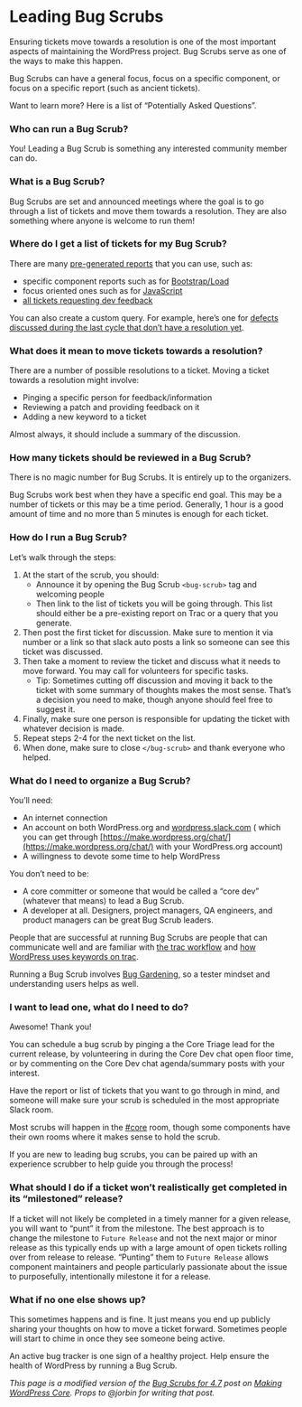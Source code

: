 # Leading Bug Scrubs

Ensuring tickets move towards a resolution is one of the most important aspects of maintaining the WordPress project. Bug Scrubs serve as one of the ways to make this happen.

Bug Scrubs can have a general focus, focus on a specific component, or focus on a specific report (such as ancient tickets).

Want to learn more? Here is a list of “Potentially Asked Questions”.

### Who can run a Bug Scrub?

You! Leading a Bug Scrub is something any interested community member can do.

### What is a Bug Scrub?

Bug Scrubs are set and announced meetings where the goal is to go through a list of tickets and move them towards a resolution. They are also something where anyone is welcome to run them!

### Where do I get a list of tickets for my Bug Scrub?

There are many [pre-generated reports](https://make.wordpress.org/core/reports/) that you can use, such as:

*   specific component reports such as for [Bootstrap/Load](https://core.trac.wordpress.org/component/Bootstrap/Load)
*   focus oriented ones such as for [JavaScript](https://core.trac.wordpress.org/focus/javascript)
*   [all tickets requesting dev feedback](https://core.trac.wordpress.org/tickets/dev-feedback)

You can also create a custom query. For example, here’s one for [defects discussed during the last cycle that don’t have a resolution yet](https://core.trac.wordpress.org/query?status=accepted&status=assigned&status=new&status=reopened&status=reviewing&changetime=04%2F12%2F16..08%2F16%2F16&type=defect+(bug)&col=id&col=summary&col=status&col=owner&col=type&col=priority&col=milestone&order=priority).

### What does it mean to move tickets towards a resolution?

There are a number of possible resolutions to a ticket. Moving a ticket towards a resolution might involve:

*   Pinging a specific person for feedback/information
*   Reviewing a patch and providing feedback on it
*   Adding a new keyword to a ticket

Almost always, it should include a summary of the discussion.

### How many tickets should be reviewed in a Bug Scrub?

There is no magic number for Bug Scrubs. It is entirely up to the organizers.

Bug Scrubs work best when they have a specific end goal. This may be a number of tickets or this may be a time period. Generally, 1 hour is a good amount of time and no more than 5 minutes is enough for each ticket.

### How do I run a Bug Scrub?

Let’s walk through the steps:

1.  At the start of the scrub, you should:
    *   Announce it by opening the Bug Scrub `<bug-scrub>` tag and welcoming people
    *   Then link to the list of tickets you will be going through. This list should either be a pre-existing report on Trac or a query that you generate.
2.  Then post the first ticket for discussion. Make sure to mention it via number or a link so that slack auto posts a link so someone can see this ticket was discussed.
3.  Then take a moment to review the ticket and discuss what it needs to move forward. You may call for volunteers for specific tasks.
    *   Tip: Sometimes cutting off discussion and moving it back to the ticket with some summary of thoughts makes the most sense. That’s a decision you need to make, though anyone should feel free to suggest it.
4.  Finally, make sure one person is responsible for updating the ticket with whatever decision is made.
5.  Repeat steps 2-4 for the next ticket on the list.
6.  When done, make sure to close `</bug-scrub>` and thank everyone who helped.

### What do I need to organize a Bug Scrub?

You’ll need:

*   An internet connection
*   An account on both WordPress.org and [wordpress.slack.com](https://wordpress.slack.com/) ( which you can get through [https://make.wordpress.org/chat/](https://make.wordpress.org/chat/) with your WordPress.org account)
*   A willingness to devote some time to help WordPress 

You don’t need to be:

*   A core committer or someone that would be called a “core dev” (whatever that means) to lead a Bug Scrub.
*   A developer at all. Designers, project managers, QA engineers, and product managers can be great Bug Scrub leaders.

People that are successful at running Bug Scrubs are people that can communicate well and are familiar with [the trac workflow](https://make.wordpress.org/core/handbook/contribute/trac/) and [how WordPress uses keywords on trac](https://make.wordpress.org/core/handbook/contribute/trac/keywords/).

Running a Bug Scrub involves [Bug Gardening](https://make.wordpress.org/core/handbook/testing/bug-gardening/), so a tester mindset and understanding users helps as well.

### I want to lead one, what do I need to do?

Awesome! Thank you!

You can schedule a bug scrub by pinging a the Core Triage lead for the current release, by volunteering in during the Core Dev chat open floor time, or by commenting on the Core Dev chat agenda/summary posts with your interest.

Have the report or list of tickets that you want to go through in mind, and someone will make sure your scrub is scheduled in the most appropriate Slack room.

Most scrubs will happen in the [#core](https://make.wordpress.org/core/tag/core/) room, though some components have their own rooms where it makes sense to hold the scrub.

If you are new to leading bug scrubs, you can be paired up with an experience scrubber to help guide you through the process!

### What should I do if a ticket won’t realistically get completed in its “milestoned” release?

If a ticket will not likely be completed in a timely manner for a given release, you will want to “punt” it from the milestone. The best approach is to change the milestone to `Future Release` and not the next major or minor release as this typically ends up with a large amount of open tickets rolling over from release to release. “Punting” them to `Future Release` allows component maintainers and people particularly passionate about the issue to purposefully, intentionally milestone it for a release.

### What if no one else shows up?

This sometimes happens and is fine. It just means you end up publicly sharing your thoughts on how to move a ticket forward. Sometimes people will start to chime in once they see someone being active.

An active bug tracker is one sign of a healthy project. Help ensure the health of WordPress by running a Bug Scrub.

*This page is a modified version of the [Bug Scrubs for 4.7](https://make.wordpress.org/core/2016/08/25/bug-scrubs-for-4-7/) post on [Making WordPress Core](https://make.wordpress.org/core/). Props to @jorbin for writing that post.*